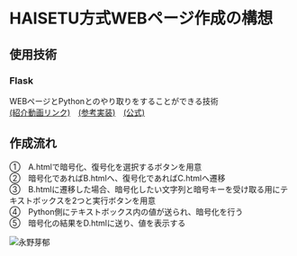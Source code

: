 # HAISETU方式WEBページ作成の構想
## 使用技術
### Flask
WEBページとPythonとのやり取りをすることができる技術  
[(紹介動画リンク)](https://www.youtube.com/watch?v=bzbrpkbjWe8&t=1130s)　[(参考実装)](https://www.youtube.com/watch?v=bzbrpkbjWe8&t=1130s)　[(公式)](https://flask.palletsprojects.com/en/stable/)  

## 作成流れ
①　A.htmlで暗号化、復号化を選択するボタンを用意  
②　暗号化であればB.htmlへ、復号化であればC.htmlへ遷移  
③　B.htmlに遷移した場合、暗号化したい文字列と暗号キーを受け取る用にテキストボックスを2つと実行ボタンを用意  
④　Python側にテキストボックス内の値が送られ、暗号化を行う  
⑤　暗号化の結果をD.htmlに送り、値を表示する  

![永野芽郁](https://www.sponichi.co.jp/entertainment/news/2023/08/22/jpeg/20230822s00041000556000p_view.webp)